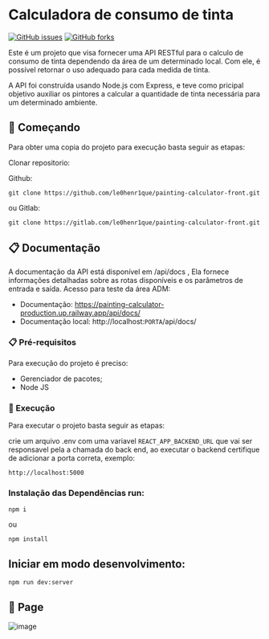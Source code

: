 # Calculadora de consumo de tinta 
[![GitHub issues](https://img.shields.io/github/issues/le0henr1que/desafio-verzel-Back-end.svg)](https://github.com/le0henr1que/desafio-verzel-Back-end/issues)
[![GitHub forks](https://img.shields.io/github/forks/sle0henr1que/desafio-verzel-Back-end.svg)](https://github.com/le0henr1que/desafio-verzel-Back-end/network)

Este é um projeto que visa fornecer uma API RESTful para o calculo de consumo de tinta dependendo da área de um determinado local. Com ele, é possível retornar o uso adequado para cada medida de tinta.

A API foi construída usando Node.js com Express, e teve como pricipal objetivo auxiliar os pintores a calcular a quantidade de tinta necessária para um determinado ambiente.

## 🚀 Começando

Para obter uma copia do projeto para execução basta seguir as etapas:

Clonar repositorio:

Github:
```
git clone https://github.com/le0henr1que/painting-calculator-front.git
```
ou Gitlab:
```
git clone https://gitlab.com/le0henr1que/painting-calculator-front.git
```
## 📋 Documentação

A documentação da API está disponível em /api/docs , Ela fornece informações detalhadas sobre as rotas disponíveis e os parâmetros de entrada e saída.
Acesso para teste da área ADM:

* Documentação: https://painting-calculator-production.up.railway.app/api/docs/
* Documentação local: http://localhost:`PORTA`/api/docs/

### 📋 Pré-requisitos

Para execução do projeto é preciso:

* Gerenciador de pacotes;
* Node JS

### 🔧 Execução

Para executar o projeto basta seguir as etapas:

crie um arquivo .env com uma variavel `REACT_APP_BACKEND_URL` que vai ser responsavel pela a chamada do back end, ao executar o backend certifique de adicionar a porta correta, exemplo:

```
http://localhost:5000
```

### Instalação das Dependências run:

```
npm i
```
ou 
```
npm install
```


## Iniciar em modo desenvolvimento:
```
npm run dev:server
```

## 🏃 Page
![image](https://user-images.githubusercontent.com/68018921/233802536-b07c0878-7dc8-453c-8a96-5dbf19c72523.png)

